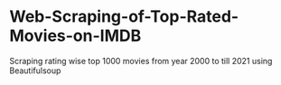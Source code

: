 # Web-Scraping-of-Top-Rated-Movies-on-IMDB
Scraping rating wise top 1000 movies from year 2000 to till 2021 using Beautifulsoup
